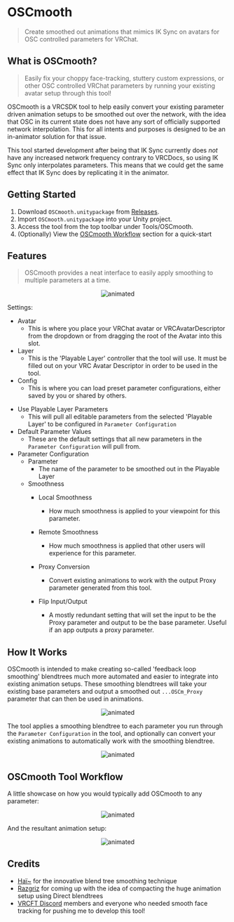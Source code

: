 # OSCmooth
> Create smoothed out animations that mimics IK Sync on avatars for OSC controlled parameters for VRChat.

## What is OSCmooth?
> Easily fix your choppy face-tracking, stuttery custom expressions, or other OSC controlled VRChat parameters by running your existing avatar setup through this tool!

OSCmooth is a VRCSDK tool to help easily convert your existing parameter driven animation setups to be smoothed out over the network, with the idea that OSC in its current state does not have any sort of officially supported network interpolation. This for all intents and purposes is designed to be an in-animator solution for that issue.

This tool started development after being that IK Sync currently does *not* have any increased network frequency contrary to VRCDocs, so using IK Sync only interpolates parameters. This means that we could get the same effect that IK Sync does by replicating it in the animator.

## Getting Started
1. Download `OSCmooth.unitypackage` from [Releases](https://github.com/regzo2/OSCmooth/releases).
2. Import `OSCmooth.unitypackage` into your Unity project.
3. Access the tool from the top toolbar under Tools/OSCmooth.
4. (Optionally) View the [OSCmooth Workflow](https://github.com/regzo2/OSCmooth/blob/master/README.md#features) section for a quick-start

## Features
>OSCmooth provides a neat interface to easily apply smoothing to multiple parameters at a time.

<p align="center">
  <img src="https://user-images.githubusercontent.com/74634856/182416532-5fb318d9-8b47-4812-b23e-b46318889882.png" alt="animated" />
</p>

Settings:
* Avatar
   - This is where you place your VRChat avatar or VRCAvatarDescriptor from the dropdown or from dragging the root of the Avatar into this slot.
* Layer
   - This is the 'Playable Layer' controller that the tool will use. It must be filled out on your VRC Avatar Descriptor in order to be used in the tool.
* Config
  - This is where you can load preset parameter configurations, either saved by you or shared by others.
- Use Playable Layer Parameters
  - This will pull all editable parameters from the selected 'Playable Layer' to be configured in `Parameter Configuration`
- Default Parameter Values
  - These are the default settings that all new parameters in the `Parameter Configuration` will pull from.
- Parameter Configuration
  - Parameter
    - The name of the parameter to be smoothed out in the Playable Layer
  - Smoothness
    - Local Smoothness
      - How much smoothness is applied to your viewpoint for this parameter.
    - Remote Smoothness
      - How much smoothness is applied that other users will experience for this parameter.
    - Proxy Conversion
      - Convert existing animations to work with the output Proxy parameter generated from this tool.

    - Flip Input/Output
      - A mostly redundant setting that will set the input to be the Proxy parameter and output to be the base parameter. Useful if an app outputs a proxy parameter.  
    
## How It Works
OSCmooth is intended to make creating so-called 'feedback loop smoothing' blendtrees much more automated and easier to integrate into existing animation setups. These smoothing blendtrees will take your existing base parameters and output a smoothed out `...OSCm_Proxy` parameter that can then be used in animations. 

<p align="center">
  <img src="https://user-images.githubusercontent.com/74634856/182492788-5d1f5e0b-b7b5-4388-875d-6b79b93ac562.gif" alt="animated" />
</p>

The tool applies a smoothing blendtree to each parameter you run through the `Parameter Configuration` in the tool, and optionally can convert your existing animations to automatically work with the smoothing blendtree.

<p align="center">
  <img src="https://user-images.githubusercontent.com/74634856/182493153-26198953-d134-4e75-b3b7-3b9f9fd84792.gif" alt="animated" />
</p>

## OSCmooth Tool Workflow
A little showcase on how you would typically add OSCmooth to any parameter:

<p align="center">
  <img src="https://user-images.githubusercontent.com/74634856/182496213-268c12e3-cf28-4262-bd75-980c7b0d9098.gif" alt="animated" />
</p>

And the resultant animation setup:

<p align="center">
  <img src="https://user-images.githubusercontent.com/74634856/182496410-62e6b9eb-6bf8-42a9-a254-c02f03254c2d.gif" alt="animated" />
</p>

## Credits
- [Haï~](https://github.com/hai-vr/) for the innovative blend tree smoothing technique
- [Razgriz](https://github.com/rrazgriz) for coming up with the idea of compacting the huge animation setup using Direct blendtrees
- [VRCFT Discord](https://discord.gg/Fh4FNehzKn) members and everyone who needed smooth face tracking for pushing me to develop this tool!

